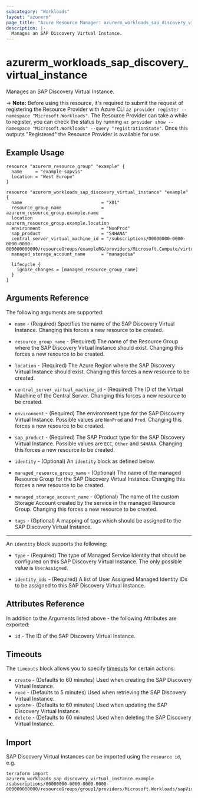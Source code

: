 ```yaml
---
subcategory: "Workloads"
layout: "azurerm"
page_title: "Azure Resource Manager: azurerm_workloads_sap_discovery_virtual_instance"
description: |-
  Manages an SAP Discovery Virtual Instance.
---
```


# azurerm_workloads_sap_discovery_virtual_instance

Manages an SAP Discovery Virtual Instance.

-> **Note:** Before using this resource, it's required to submit the request of registering the Resource Provider with Azure CLI `az provider register --namespace "Microsoft.Workloads"`. The Resource Provider can take a while to register, you can check the status by running `az provider show --namespace "Microsoft.Workloads" --query "registrationState"`. Once this outputs "Registered" the Resource Provider is available for use.

## Example Usage

```hcl
resource "azurerm_resource_group" "example" {
  name     = "example-sapvis"
  location = "West Europe"
}

resource "azurerm_workloads_sap_discovery_virtual_instance" "example" {
  name                              = "X01"
  resource_group_name               = azurerm_resource_group.example.name
  location                          = azurerm_resource_group.example.location
  environment                       = "NonProd"
  sap_product                       = "S4HANA"
  central_server_virtual_machine_id = "/subscriptions/00000000-0000-0000-0000-000000000000/resourceGroups/exampleRG/providers/Microsoft.Compute/virtualMachines/csvm1"
  managed_storage_account_name      = "managedsa"

  lifecycle {
    ignore_changes = [managed_resource_group_name]
  }
}
```

## Arguments Reference

The following arguments are supported:

* `name` - (Required) Specifies the name of the SAP Discovery Virtual Instance. Changing this forces a new resource to be created.

* `resource_group_name` - (Required) The name of the Resource Group where the SAP Discovery Virtual Instance should exist. Changing this forces a new resource to be created.

* `location` - (Required) The Azure Region where the SAP Discovery Virtual Instance should exist. Changing this forces a new resource to be created.

* `central_server_virtual_machine_id` - (Required) The ID of the Virtual Machine of the Central Server. Changing this forces a new resource to be created.

* `environment` - (Required) The environment type for the SAP Discovery Virtual Instance. Possible values are `NonProd` and `Prod`. Changing this forces a new resource to be created.

* `sap_product` - (Required) The SAP Product type for the SAP Discovery Virtual Instance. Possible values are `ECC`, `Other` and `S4HANA`. Changing this forces a new resource to be created.

* `identity` - (Optional) An `identity` block as defined below.

* `managed_resource_group_name` - (Optional) The name of the managed Resource Group for the SAP Discovery Virtual Instance. Changing this forces a new resource to be created.

* `managed_storage_account_name` - (Optional) The name of the custom Storage Account created by the service in the managed Resource Group. Changing this forces a new resource to be created.

* `tags` - (Optional) A mapping of tags which should be assigned to the SAP Discovery Virtual Instance.

---

An `identity` block supports the following:

* `type` - (Required) The type of Managed Service Identity that should be configured on this SAP Discovery Virtual Instance. The only possible value is `UserAssigned`.

* `identity_ids` - (Required) A list of User Assigned Managed Identity IDs to be assigned to this SAP Discovery Virtual Instance.

## Attributes Reference

In addition to the Arguments listed above - the following Attributes are exported:

* `id` - The ID of the SAP Discovery Virtual Instance.

## Timeouts

The `timeouts` block allows you to specify [timeouts](https://www.terraform.io/docs/configuration/resources.html#timeouts) for certain actions:

* `create` - (Defaults to 60 minutes) Used when creating the SAP Discovery Virtual Instance.
* `read` - (Defaults to 5 minutes) Used when retrieving the SAP Discovery Virtual Instance.
* `update` - (Defaults to 60 minutes) Used when updating the SAP Discovery Virtual Instance.
* `delete` - (Defaults to 60 minutes) Used when deleting the SAP Discovery Virtual Instance.

## Import

SAP Discovery Virtual Instances can be imported using the `resource id`, e.g.

```shell
terraform import azurerm_workloads_sap_discovery_virtual_instance.example /subscriptions/00000000-0000-0000-0000-000000000000/resourceGroups/group1/providers/Microsoft.Workloads/sapVirtualInstances/vis1
```
